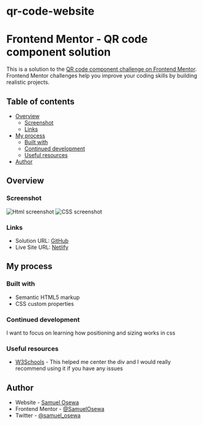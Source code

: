 # qr-code-website

# Frontend Mentor - QR code component solution

This is a solution to the [QR code component challenge on Frontend Mentor](https://www.frontendmentor.io/challenges/qr-code-component-iux_sIO_H). Frontend Mentor challenges help you improve your coding skills by building realistic projects.

## Table of contents

- [Overview](#overview)
  - [Screenshot](#screenshot)
  - [Links](#links)
- [My process](#my-process)
  - [Built with](#built-with)
  - [Continued development](#continued-development)
  - [Useful resources](#useful-resources)
- [Author](#author)

## Overview

### Screenshot

![Html screenshot](./images/html_screenshot.jpeg)
![CSS screenshot](./images/css_screenshot.jpeg)

### Links

- Solution URL: [GitHub](https://github.com/SamuelOsewa/qr-code-website)
- Live Site URL: [Netlify](https://resilient-trifle-90e2e4.netlify.app/)

## My process

### Built with

- Semantic HTML5 markup
- CSS custom properties

### Continued development

I want to focus on learning how positioning and sizing works in css

### Useful resources

- [W3Schools](https://www.w3schools.com/) - This helped me center the div and I would really recommend using it if you have any issues

## Author

- Website - [Samuel Osewa](https://github.com/SamuelOsewa)
- Frontend Mentor - [@SamuelOsewa](https://www.frontendmentor.io/profile/SamuelOsewa)
- Twitter - [@samuel_osewa](https://www.twitter.com/samuel_osewa)
